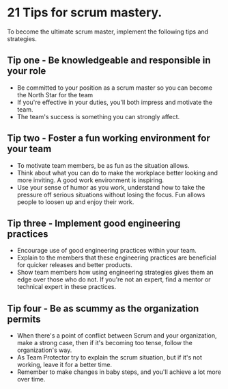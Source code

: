 # 21 Tips for scrum mastery.

To become the ultimate scrum master, implement the following tips and strategies.

## Tip one - Be knowledgeable and responsible in your role

- Be committed to your position as a scrum master so you can become the North Star for the team
- If you're effective in your duties, you'll both impress and motivate the team.
- The team's success is something you can strongly affect.

## Tip two - Foster a fun working environment for your team

- To motivate team members, be as fun as the situation allows.
- Think about what you can do to make the workplace better looking and more inviting. A good work environment is inspiring.
- Use your sense of humor as you work, understand how to take the pressure off serious situations without losing the focus. Fun allows people to loosen up and enjoy their work.

## Tip three - Implement good engineering practices

- Encourage use of good engineering practices within your team.
- Explain to the members that these engineering practices are beneficial for quicker releases and better products.
- Show team members how using engineering strategies gives them an edge over those who do not. If you're not an expert, find a mentor or technical expert in these practices.

## Tip four - Be as scummy as the organization permits

- When there's a point of conflict between Scrum and your organization, make a strong case, then if it's becoming too tense, follow the organization's way.
- As Team Protector try to explain the scrum situation, but if it's not working, leave it for a better time.
- Remember to make changes in baby steps, and you'll achieve a lot more over time.